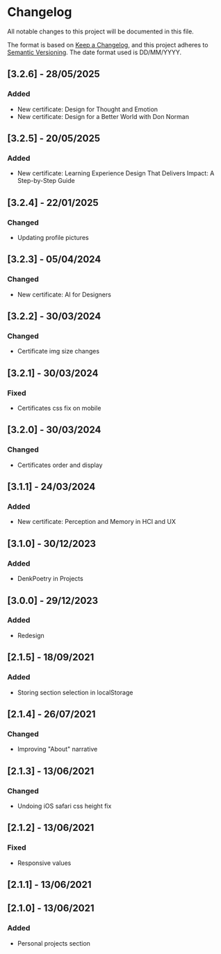 # Changelog
All notable changes to this project will be documented in this file.

The format is based on [Keep a Changelog](https://keepachangelog.com/en/1.0.0/),
and this project adheres to [Semantic Versioning](https://semver.org/spec/v2.0.0.html). The date format used is DD/MM/YYYY.

## [3.2.6] - 28/05/2025
### Added
* New certificate: Design for Thought and Emotion
* New certificate: Design for a Better World with Don Norman

## [3.2.5] - 20/05/2025
### Added
* New certificate: Learning Experience Design That Delivers Impact: A Step-by-Step Guide

## [3.2.4] - 22/01/2025
### Changed
* Updating profile pictures

## [3.2.3] - 05/04/2024
### Changed
* New certificate: AI for Designers

## [3.2.2] - 30/03/2024
### Changed
* Certificate img size changes

## [3.2.1] - 30/03/2024
### Fixed
* Certificates css fix on mobile

## [3.2.0] - 30/03/2024
### Changed
* Certificates order and display

## [3.1.1] - 24/03/2024
### Added
* New certificate: Perception and Memory in HCI and UX

## [3.1.0] - 30/12/2023
### Added
* DenkPoetry in Projects

## [3.0.0] - 29/12/2023
### Added
* Redesign

## [2.1.5] - 18/09/2021
### Added
* Storing section selection in localStorage

## [2.1.4] - 26/07/2021
### Changed
* Improving "About" narrative

## [2.1.3] - 13/06/2021
### Changed
* Undoing iOS safari css height fix

## [2.1.2] - 13/06/2021
### Fixed
* Responsive values

## [2.1.1] - 13/06/2021
## [2.1.0] - 13/06/2021
### Added
* Personal projects section
